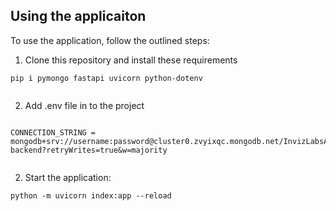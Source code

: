 
## Using the applicaiton

To use the application, follow the outlined steps:

1. Clone this repository and install these requirements 

```console
pip i pymongo fastapi uvicorn python-dotenv


```
2. Add .env file in to the project

 ```console

CONNECTION_STRING = mongodb+srv://username:password@cluster0.zvyixqc.mongodb.net/InvizLabsAssignment-backend?retryWrites=true&w=majority


```
2. Start the application:

```console
python -m uvicorn index:app --reload
```

